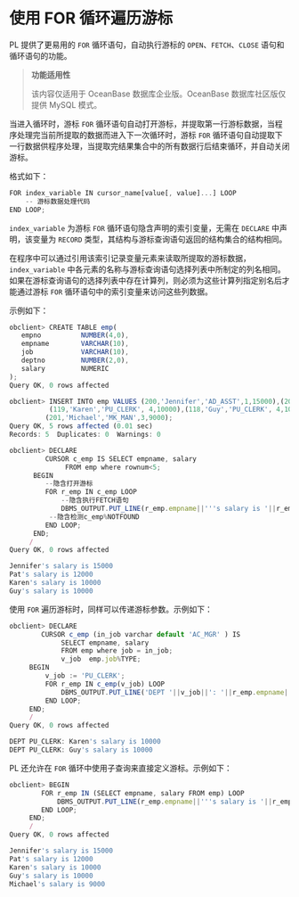 使用 FOR 循环遍历游标 
==================================

PL 提供了更易用的 `FOR` 循环语句，自动执行游标的 `OPEN`、`FETCH`、`CLOSE` 语句和循环语句的功能。

>**功能适用性**
>
>该内容仅适用于 OceanBase 数据库企业版。OceanBase 数据库社区版仅提供 MySQL 模式。

当进入循环时，游标 `FOR` 循环语句自动打开游标，并提取第一行游标数据，当程序处理完当前所提取的数据而进入下一次循环时，游标 `FOR` 循环语句自动提取下一行数据供程序处理，当提取完结果集合中的所有数据行后结束循环，并自动关闭游标。

格式如下：

```javascript
FOR index_variable IN cursor_name[value[, value]...] LOOP
    -- 游标数据处理代码
END LOOP;
```



`index_variable` 为游标 `FOR` 循环语句隐含声明的索引变量，无需在 `DECLARE` 中声明，该变量为 `RECORD` 类型，其结构与游标查询语句返回的结构集合的结构相同。

在程序中可以通过引用该索引记录变量元素来读取所提取的游标数据，`index_variable` 中各元素的名称与游标查询语句选择列表中所制定的列名相同。如果在游标查询语句的选择列表中存在计算列，则必须为这些计算列指定别名后才能通过游标 `FOR` 循环语句中的索引变量来访问这些列数据。

示例如下：

```javascript
obclient> CREATE TABLE emp(  
   empno          NUMBER(4,0),  
   empname        VARCHAR(10),  
   job            VARCHAR(10),   
   deptno         NUMBER(2,0), 
   salary         NUMERIC  
);
Query OK, 0 rows affected  

obclient> INSERT INTO emp VALUES (200,'Jennifer','AD_ASST',1,15000),(202,'Pat','MK_REP',2,12000),
          (119,'Karen','PU_CLERK', 4,10000),(118,'Guy','PU_CLERK', 4,10000), 
         (201,'Michael','MK_MAN',3,9000);
Query OK, 5 rows affected (0.01 sec)
Records: 5  Duplicates: 0  Warnings: 0

obclient> DECLARE
         CURSOR c_emp IS SELECT empname, salary
              FROM emp where rownum<5;
      BEGIN
         --隐含打开游标
         FOR r_emp IN c_emp LOOP
             --隐含执行FETCH语句
             DBMS_OUTPUT.PUT_LINE(r_emp.empname||'''s salary is '||r_emp.salary );
          --隐含检测c_emp%NOTFOUND
         END LOOP;
      END;
     /
Query OK, 0 rows affected 

Jennifer's salary is 15000
Pat's salary is 12000
Karen's salary is 10000
Guy's salary is 10000
```



使用 `FOR` 遍历游标时，同样可以传递游标参数。示例如下：

```javascript
obclient> DECLARE
        CURSOR c_emp (in_job varchar default 'AC_MGR' ) IS
             SELECT empname, salary
             FROM emp where job = in_job;
             v_job  emp.job%TYPE;
     BEGIN
         v_job := 'PU_CLERK';
         FOR r_emp IN c_emp(v_job) LOOP
             DBMS_OUTPUT.PUT_LINE('DEPT '||v_job||': '||r_emp.empname||'''s salary is '||r_emp.salary );
         END LOOP;
     END;
     /
Query OK, 0 rows affected 

DEPT PU_CLERK: Karen's salary is 10000
DEPT PU_CLERK: Guy's salary is 10000
```



PL 还允许在 `FOR` 循环中使用子查询来直接定义游标。示例如下：

```javascript
obclient> BEGIN
        FOR r_emp IN (SELECT empname, salary FROM emp) LOOP
            DBMS_OUTPUT.PUT_LINE(r_emp.empname||'''s salary is '||r_emp.salary );
        END LOOP;
     END;
     /
Query OK, 0 rows affected 

Jennifer's salary is 15000
Pat's salary is 12000
Karen's salary is 10000
Guy's salary is 10000
Michael's salary is 9000
```


